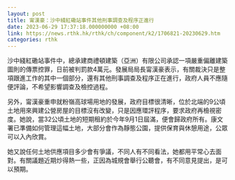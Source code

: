 ```yaml
---
layout: post
title: 甯漢豪：沙中綫紅磡站事件其他刑事調查及程序正進行
date: 2023-06-29 17:37:18.000000000 +08:00
link: https://news.rthk.hk/rthk/ch/component/k2/1706821-20230629.htm
categories: rthk
---
```


沙中綫紅磡站事件中，總承建商禮頓建築（亞洲）有限公司承認一項嚴重偏離建築圖則的傳票控罪，日前被判罰款4萬元。發展局局長甯漢豪表示，有關裁決只是整項跟進工作的其中一個部分，還有其他刑事調查及程序正在進行，政府人員不應隨便評論，不希望影響調查及檢控過程。

另外，甯漢豪重申就粉嶺高球場用地的發展，政府目標很清晰，位於北端的9公頃土地用來興建公營房屋的目標沒有改變，只是因應環評程序，要求政府再檢視密度。她說，當32公頃土地的短期租約於今年9月1日屆滿，便會歸政府所有。康文署已準備如何管理這幅土地，大部分會作為靜態公園，提供保育與休憩用途，公眾可以入內欣賞。

她又說任何土地供應項目多少會有爭議，不同人有不同看法，她都用平常心去面對。有關議題近期炒得熱一些，正因為城規會舉行公聽會，有不同意見提出，是可以預期。
